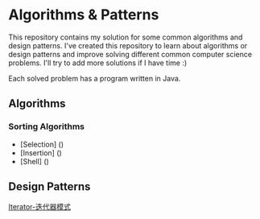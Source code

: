 # Algorithms & Patterns

This repository contains my solution for some common algorithms and design patterns. I've created this repository to 
learn about algorithms or design patterns and improve solving different common computer science problems. 
I'll try to add more solutions if I have time :)

Each solved problem has a program written in Java. 

Algorithms
--------

### Sorting Algorithms
* [Selection] ()
* [Insertion] ()
* [Shell] ()



Design Patterns
--------

[Iterator-迭代器模式](https://github.com/vikingden8/Algorithms-Patterns/blob/master/src/main/java/com/viking/patterns/Iterator.md)



